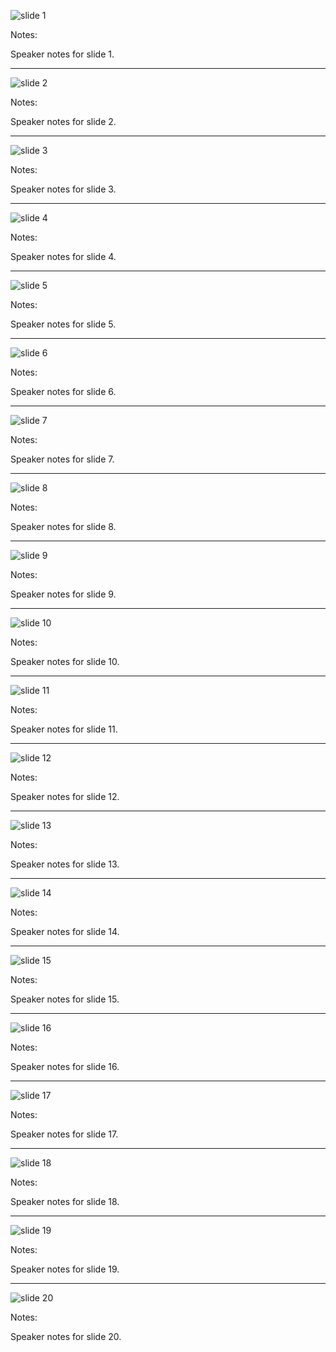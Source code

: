 ![slide 1](img/slide01.jpg)

Notes:

Speaker notes for slide 1.

---

![slide 2](img/slide02.jpg)

Notes:

Speaker notes for slide 2.

---

![slide 3](img/slide03.jpg)

Notes:

Speaker notes for slide 3.

---

![slide 4](img/slide04.jpg)

Notes:

Speaker notes for slide 4.

---

![slide 5](img/slide05.jpg)

Notes:

Speaker notes for slide 5.

---

![slide 6](img/slide06.jpg)

Notes:

Speaker notes for slide 6.

---

![slide 7](img/slide07.jpg)

Notes:

Speaker notes for slide 7.

---

![slide 8](img/slide08.jpg)

Notes:

Speaker notes for slide 8.

---

![slide 9](img/slide09.jpg)

Notes:

Speaker notes for slide 9.

---

![slide 10](img/slide10.jpg)

Notes:

Speaker notes for slide 10.

---

![slide 11](img/slide11.jpg)

Notes:

Speaker notes for slide 11.

---

![slide 12](img/slide12.jpg)

Notes:

Speaker notes for slide 12.

---

![slide 13](img/slide13.jpg)

Notes:

Speaker notes for slide 13.

---

![slide 14](img/slide14.jpg)

Notes:

Speaker notes for slide 14.

---

![slide 15](img/slide15.jpg)

Notes:

Speaker notes for slide 15.

---

![slide 16](img/slide16.jpg)

Notes:

Speaker notes for slide 16.

---

![slide 17](img/slide17.jpg)

Notes:

Speaker notes for slide 17.

---

![slide 18](img/slide18.jpg)

Notes:

Speaker notes for slide 18.

---

![slide 19](img/slide19.jpg)

Notes:

Speaker notes for slide 19.

---

![slide 20](img/slide20.jpg)

Notes:

Speaker notes for slide 20.

